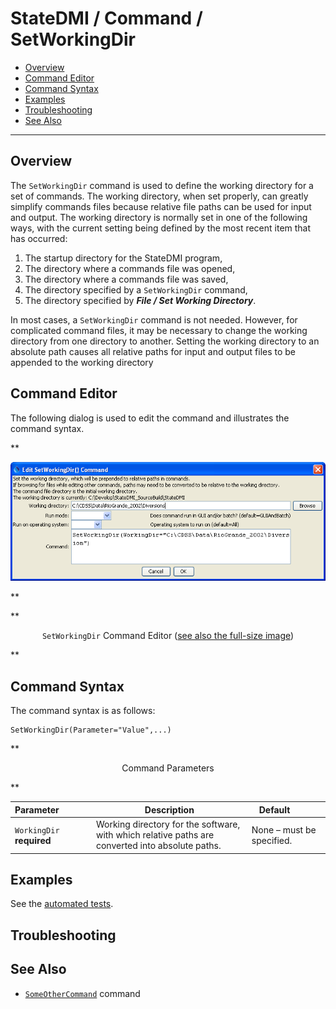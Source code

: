 # StateDMI / Command / SetWorkingDir #

* [Overview](#overview)
* [Command Editor](#command-editor)
* [Command Syntax](#command-syntax)
* [Examples](#examples)
* [Troubleshooting](#troubleshooting)
* [See Also](#see-also)

-------------------------

## Overview ##

The `SetWorkingDir` command
is used to define the working directory for a set of commands.
The working directory, when set properly, can greatly simplify commands files
because relative file paths can be used for input and output.
The working directory is normally set in one of the following ways,
with the current setting being defined by the most recent item that has occurred:

1. The startup directory for the StateDMI program,
2. The directory where a commands file was opened,
3. The directory where a commands file was saved,
4. The directory specified by a `SetWorkingDir` command,
5. The directory specified by ***File / Set Working Directory***.

In most cases, a `SetWorkingDir` command is not needed.
However, for complicated command files, it may be necessary to change the working directory from one directory to another.
Setting the working directory to an absolute path causes all relative paths for input and output files to be appended to the working directory

## Command Editor ##

The following dialog is used to edit the command and illustrates the command syntax.

**<p style="text-align: center;">
![SetWorkingDir](SetWorkingDir.png)
</p>**

**<p style="text-align: center;">
`SetWorkingDir` Command Editor (<a href="../SetWorkingDir.png">see also the full-size image</a>)
</p>**

## Command Syntax ##

The command syntax is as follows:

```text
SetWorkingDir(Parameter="Value",...)
```
**<p style="text-align: center;">
Command Parameters
</p>**

| **Parameter**&nbsp;&nbsp;&nbsp;&nbsp;&nbsp;&nbsp;&nbsp;&nbsp;&nbsp;&nbsp;&nbsp;&nbsp; | **Description** | **Default**&nbsp;&nbsp;&nbsp;&nbsp;&nbsp;&nbsp;&nbsp;&nbsp;&nbsp;&nbsp; |
| --------------|-----------------|----------------- |
| `WorkingDir`<br>**required** | Working directory for the software, with which relative paths are converted into absolute paths. | None – must be specified. |

## Examples ##

See the [automated tests](https://github.com/OpenCDSS/cdss-app-statedmi-test/tree/master/test/regression/commands/SetWorkingDir).

## Troubleshooting ##

## See Also ##

* [`SomeOtherCommand`](../SomeOtherCommand/SomeOtherCommand) command
